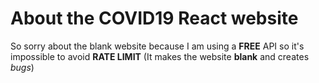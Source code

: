 # About the COVID19 React website
So sorry about the blank website because I am using a **FREE** API so it's impossible to avoid **RATE LIMIT** (It makes the website **blank** and creates *bugs*)
